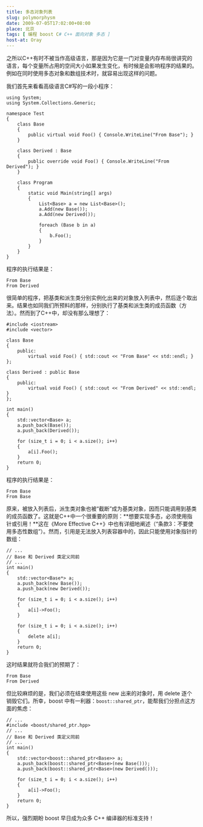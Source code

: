 ```yaml
---
title: 多态对象列表
slug: polymorphysm
date: 2009-07-05T17:02:00+08:00
place: 北京
tags: [ 编程 boost C# C++ 面向对象 多态 ]
host-at: Oray
---
```

之所以C++有时不被当作高级语言，那是因为它是一门对变量内存布局很讲究的语言，每个变量所占用的空间大小如果发生变化，有时候是会影响程序的结果的。例如在同时使用多态对象和数组技术时，就容易出现这样的问题。

我们首先来看看高级语言C#写的一段小程序：

    using System;
    using System.Collections.Generic;
    
    namespace Test
    {
        class Base
        {
            public virtual void Foo() { Console.WriteLine("From Base"); }
        }
    
        class Derived : Base
        {
            public override void Foo() { Console.WriteLine("From Derived"); }
        }
    
        class Program
        {
            static void Main(string[] args)
            {
                List<Base> a = new List<Base>();
                a.Add(new Base());
                a.Add(new Derived());
    
                foreach (Base b in a)
                {
                    b.Foo();
                }
            }
        }
    }

程序的执行结果是：

    From Base
    From Derived

很简单的程序，把基类和派生类分别实例化出来的对象放入列表中，然后逐个取出来。结果也如同我们所预料的那样，分别执行了基类和派生类的成员函数（方法）。然而到了C++中，却没有那么理想了：

    #include <iostream>
    #include <vector>

    class Base
    {
        public:
            virtual void Foo() { std::cout << "From Base" << std::endl; }
    };

    class Derived : public Base
    {
        public:
            virtual void Foo() { std::cout << "From Derived" << std::endl; }
    };

    int main()
    {
        std::vector<Base> a;
        a.push_back(Base());
        a.push_back(Derived());

        for (size_t i = 0; i < a.size(); i++)
        {
            a[i].Foo();
        }
        return 0;
    }

程序的执行结果是：

    From Base
    From Base

原来，被放入列表后，派生类对象也被“截断”成为基类对象，因而只能调用到基类的成员函数了。这就是C++中一个很重要的原则：**想要实现多态，必须使用指针或引用！**这在《More Effective C++》中也有详细地阐述（“条款3：不要使用多态性数组”）。然而，引用是无法放入列表容器中的，因此只能使用对象指针的数组：

    // ...
    // Base 和 Derived 类定义同前
    // ...
    int main()
    {
        std::vector<Base*> a;
        a.push_back(new Base());
        a.push_back(new Derived());
    
        for (size_t i = 0; i < a.size(); i++)
        {
            a[i]->Foo();
        }
    
        for (size_t i = 0; i < a.size(); i++)
        {
            delete a[i];
        }
        return 0;
    }

这时结果就符合我们的预期了：

    From Base
    From Derived

但比较麻烦的是，我们必须在结束使用这些 new 出来的对象时，用 delete 逐个销毁它们。所幸，boost 中有一利器：`boost::shared_ptr`，能帮我们分担点这方面的焦虑：

    // ...
    #include <boost/shared_ptr.hpp>
    // ...
    // Base 和 Derived 类定义同前
    // ...
    int main()
    {
        std::vector<boost::shared_ptr<Base>> a;
        a.push_back(boost::shared_ptr<Base>(new Base()));
        a.push_back(boost::shared_ptr<Base>(new Derived()));

        for (size_t i = 0; i < a.size(); i++)
        {
            a[i]->Foo();
        }
        return 0;
    }

所以，强烈期盼 boost 早日成为众多 C++ 编译器的标准支持！
